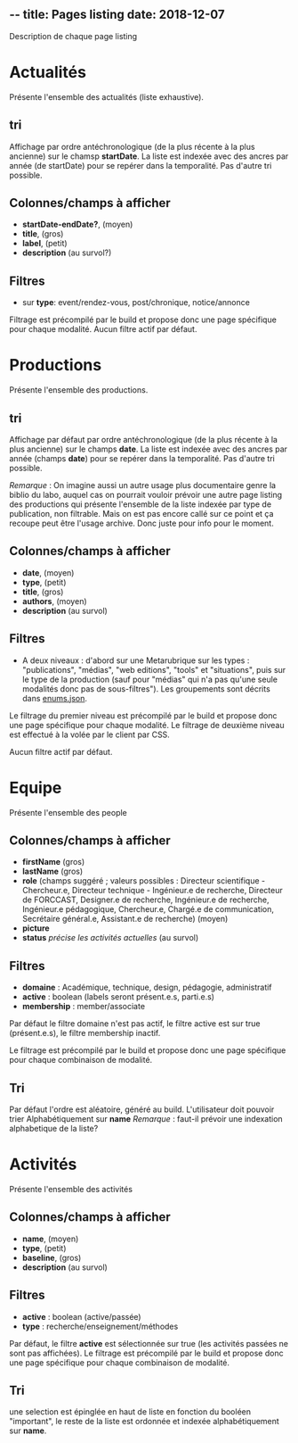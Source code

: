 --
title: Pages listing
date: 2018-12-07
---
Description de chaque page listing

# Actualités
Présente l'ensemble des actualités (liste exhaustive).

## tri
Affichage par ordre antéchronologique (de la plus récente à la plus ancienne) sur le chamsp **startDate**.
La liste est indexée avec des ancres par année (de startDate) pour se repérer dans la temporalité.
Pas d'autre tri possible.

## Colonnes/champs à afficher
- **startDate-endDate?**, (moyen)
- **title**, (gros)
- **label**, (petit)
- **description** (au survol?)

## Filtres
- sur **type**: event/rendez-vous, post/chronique, notice/annonce

Filtrage est précompilé par le build et propose donc une page spécifique pour chaque modalité.
Aucun filtre actif par défaut.

# Productions
Présente l'ensemble des productions.

## tri
Affichage par défaut par ordre antéchronologique (de la plus récente à la plus ancienne) sur le champs **date**.
La liste est indexée avec des ancres par année (champs **date**) pour se repérer dans la temporalité.
Pas d'autre tri possible.

_Remarque_ : On imagine aussi un autre usage plus documentaire genre la biblio du labo, auquel cas on pourrait vouloir prévoir une autre page listing des productions qui présente l'ensemble de la liste indexée par type de publication, non filtrable. Mais on est pas encore callé sur ce point et ça recoupe peut être l'usage archive. Donc juste pour info pour le moment.

## Colonnes/champs à afficher
- **date**, (moyen)
- **type**, (petit)
- **title**, (gros)
- **authors**, (moyen)
- **description** (au survol)

## Filtres
- A deux niveaux : d'abord sur une Metarubrique sur les types : "publications", "médias", "web editions", "tools" et "situations", puis sur le type de la production (sauf pour "médias" qui n'a pas qu'une seule modalités donc pas de sous-filtres"). Les groupements sont décrits dans [enums.json](./enums.json).

Le filtrage du premier niveau est précompilé par le build et propose donc une page spécifique pour chaque modalité. Le filtrage de deuxième niveau est effectué à la volée par le client par CSS.

Aucun filtre actif par défaut.

# Equipe
Présente l'ensemble des people 

## Colonnes/champs à afficher
- **firstName** (gros)
- **lastName** (gros)
- **role** (champs suggéré ;  valeurs possibles : Directeur scientifique - Chercheur.e, Directeur technique - Ingénieur.e de recherche, Directeur de FORCCAST, Designer.e de recherche, Ingénieur.e de recherche, Ingénieur.e pédagogique, Chercheur.e, Chargé.e de communication, Secrétaire général.e, Assistant.e de recherche) (moyen)
- **picture**
- **status** _précise les activités actuelles_ (au survol)

## Filtres
- **domaine** : Académique, technique, design, pédagogie, administratif
- **active** : boolean (labels seront présent.e.s, parti.e.s)
- **membership** : member/associate

Par défaut le filtre domaine n'est pas actif, le filtre active est sur true (présent.e.s), le filtre membership inactif.

Le filtrage est précompilé par le build et propose donc une page spécifique pour chaque combinaison de modalité.

## Tri
Par défaut l'ordre est aléatoire, généré au build.
L'utilisateur doit pouvoir trier Alphabétiquement sur **name**
_Remarque_ : faut-il prévoir une indexation alphabetique de la liste?






# Activités
Présente l'ensemble des activités

## Colonnes/champs à afficher
- **name**, (moyen)
- **type**, (petit)
- **baseline**, (gros)
- **description** (au survol)

## Filtres
- **active** : boolean (active/passée)
- **type** : recherche/enseignement/méthodes

Par défaut, le filtre **active** est sélectionnée sur true (les activités passées ne sont pas affichées).
Le filtrage est précompilé par le build et propose donc une page spécifique pour chaque combinaison de modalité.

## Tri
une selection est épinglée en haut de liste en fonction du booléen "important", le reste de la liste est ordonnée et indexée alphabétiquement sur **name**.
